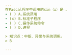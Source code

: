 ```yaml
---
在Pascal程序中调用的sin（x）是 。
- ( ) A.系统调用 
- (x) B.标准子程序 
- ( ) C.操作系统命令 
- ( ) D.进程

> 知识点：中断、异常与系统调用。
> B

---
```

